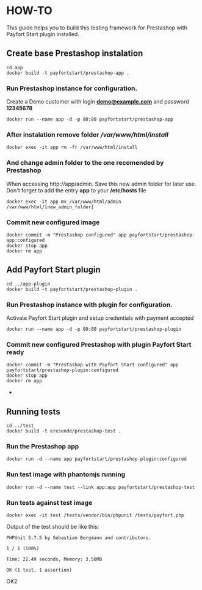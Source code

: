 # HOW-TO

This guide helps you to build this testing framework for Prestashop with Payfort Start plugin installed.


## Create base Prestashop instalation

```
cd app
docker build -t payfortstart/prestashop-app .
```

### Run Prestashop instance for configuration.
Create a Demo customer with login **demo@example.com** and password **12345678**
```
docker run --name app -d -p 80:80 payfortstart/prestashop-app
```

### After instalation remove folder */var/www/html/install*
```
docker exec -it app rm -fr /var/www/html/install
```

### And change admin folder to the one recomended by Prestashop
When accessing http://app/admin. Save this new admin folder for later use.
Don't forget to add the entry **app** to your **/etc/hosts** file

```
docker exec -it app mv /var/www/html/admin /var/www/html/[new_admin_folder]
```



### Commit new configured image
```
docker commit -m "Prestashop configured" app payfortstart/prestashop-app:configured
docker stop app
docker rm app
```


## Add Payfort Start plugin

```
cd ../app-plugin
docker build -t payfortstart/prestashop-plugin .
```

### Run Prestashop instance with plugin for configuration.
Activate Payfort Start plugin and setup credentials with payment accepted
```
docker run --name app -d -p 80:80 payfortstart/prestashop-plugin
```
### Commit new configured Prestashop with plugin Payfort Start ready
```
docker commit -m "Prestashop with Payfort Start configured" app payfortstart/prestashop-plugin:configured
docker stop app
docker rm app
```
-


## Running tests
```
cd ../test
docker build -t eresende/prestashop-test .
```

### Run the Prestashop app
```
docker run -d --name app payfortstart/prestashop-plugin:configured
```

### Run test image with phantomjs running
```
docker run -d --name test --link app:app payfortstart/prestashop-test
```
### Run tests against test image
```
docker exec -it test /tests/vendor/bin/phpunit /tests/payfort.php
```

Output of the test should be like this:

```
PHPUnit 5.7.5 by Sebastian Bergmann and contributors.

1 / 1 (100%)

Time: 22.49 seconds, Memory: 3.50MB

OK (1 test, 1 assertion)
```

OK2





